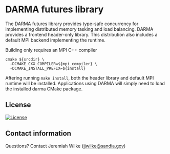 DARMA futures library
====================================

The DARMA futures library provides type-safe concurrency for implementing distributed memory tasking and load balancing.
DARMA provides a frontend header-only library. This distribution also includes a default MPI backend implementing
the runtime.

Building only requires an MPI C++ compiler

````
cmake ${srcdir} \
  -DCMAKE_CXX_COMPILER=${mpi_compiler} \
  -DCMAKE_INSTALL_PREFIX=${install}
````

Aftering running `make install`, both the header library and default MPI runtime will be installed.
Applications using DARMA will simply need to load the installed darma CMake package.


## License

[![License](https://img.shields.io/badge/License-BSD%203--Clause-blue.svg)](https://opensource.org/licenses/BSD-3-Clause)

## Contact information

Questions? Contact Jeremiah Wilke (jjwilke@sandia.gov)

